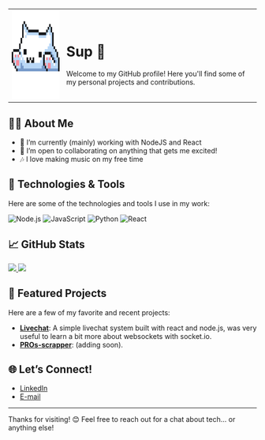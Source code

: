 <table>
  <tr>
    <td>
      <img height="180em" src="https://github.com/RogerBambinetti/RogerBambinetti/blob/main/images/silly%20cat.gif"/>
    </td>
    <td>
      <h1>Sup 👋</h1>
      Welcome to my GitHub profile! Here you'll find some of my personal projects and contributions.
    </td>
  </tr>
</table>

## 👨‍💻 About Me

- 🌱 I’m currently (mainly) working with NodeJS and React
- 👯 I’m open to collaborating on anything that gets me excited!
- 🎶 I love making music on my free time 

## 🔧 Technologies & Tools

Here are some of the technologies and tools I use in my work:

![Node.js](https://img.shields.io/badge/-Node.js-339933?style=flat&logo=node.js&logoColor=white)
![JavaScript](https://img.shields.io/badge/-JavaScript-F7DF1E?style=flat&logo=javascript&logoColor=black)
![Python](https://img.shields.io/badge/-Python-3776AB?style=flat&logo=python&logoColor=white)
![React](https://img.shields.io/badge/-React-61DAFB?style=flat&logo=react&logoColor=black)

<!-- Add other relevant technologies and tools -->

## 📈 GitHub Stats

  <a href="https://github.com/RogerBambinetti">
    <img height="180em" src="https://github-readme-stats.vercel.app/api?username=RogerBambinetti&show_icons=true&theme=dracula&include_all_commits=true&count_private=true"/>
    <img height="180em" src="https://github-readme-stats.vercel.app/api/top-langs/?username=RogerBambinetti&layout=compact&langs_count=7&theme=dracula"/>
  </a>

## 🚀 Featured Projects

Here are a few of my favorite and recent projects:

- [**Livechat**](https://github.com/RogerBambinetti/live-chat-nodejs-reactjs): A simple livechat system built with react and node.js, was very useful to learn a bit more about websockets with socket.io.
- [**PROs-scrapper**](project_link): (adding soon).

## 🌐 Let’s Connect!

- [LinkedIn](https://www.linkedin.com/in/rogerbambinetti)  
- [E-mail](https://your_portfolio.com)  

---

Thanks for visiting! 😊 Feel free to reach out for a chat about tech... or anything else!
